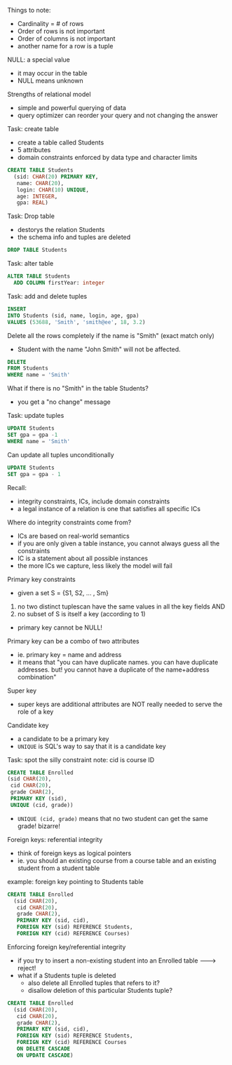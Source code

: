 Things to note:
- Cardinality = # of rows
- Order of rows is not important
- Order of columns is not important
- another name for a row is a tuple

NULL: a special value
- it may occur in the table
- NULL means unknown

Strengths of relational model
- simple and powerful querying of data
- query optimizer can reorder your query and not changing the answer

Task: create table
- create a table called Students
- 5 attributes
- domain constraints enforced by data type and character limits
```sql
CREATE TABLE Students
  (sid: CHAR(20) PRIMARY KEY,
   name: CHAR(20),
   login: CHAR(10) UNIQUE,
   age: INTEGER,
   gpa: REAL)
```

Task: Drop table
- destorys the relation Students
- the schema info and tuples are deleted
```sql
DROP TABLE Students
```

Task: alter table
```sql
ALTER TABLE Students
  ADD COLUMN firstYear: integer
```

Task: add and delete tuples

```sql
INSERT
INTO Students (sid, name, login, age, gpa)
VALUES (53688, 'Smith', 'smith@ee', 18, 3.2)
```
Delete all the rows completely if the name is "Smith" (exact match only)
- Student with the name "John Smith" will not be affected.
```sql
DELETE
FROM Students
WHERE name = 'Smith'
```
What if there is no "Smith" in the table Students?
- you get a "no change" message

Task: update tuples

```sql
UPDATE Students
SET gpa = gpa -1
WHERE name = 'Smith'
```

Can update all tuples unconditionally
```sql
UPDATE Students
SET gpa = gpa - 1
```
Recall: 
- integrity constraints, ICs, include domain constraints 
- a legal instance of a relation is one that satisfies all specific ICs

Where do integrity constraints come from?
- ICs are based on real-world semantics
- if you are only given a table instance, you cannot always guess all the constraints
- IC is a statement about all possible instances
- the more ICs we capture, less likely the model will fail

Primary key constraints
- given a set S = {S1, S2, ... , Sm}
1. no two distinct tuplescan have the same values in all the key fields AND
2. no subset of S is itself a key (according to 1)
- primary key cannot be NULL!

Primary key can be a combo of two attributes
- ie. primary key = name and address
- it means that "you can have duplicate names. you can have duplicate addresses. but! you cannot have a duplicate of the name+address combination"

Super key
- super keys are additional attributes are NOT really needed to serve the role of a key

Candidate key
- a candidate to be a primary key
- `UNIQUE` is SQL's way to say that it is a candidate key

Task: spot the silly constraint
note: cid is course ID
```sql
CREATE TABLE Enrolled
(sid CHAR(20),
 cid CHAR(20),
 grade CHAR(2),
 PRIMARY KEY (sid),
 UNIQUE (cid, grade))
```
-  `UNIQUE (cid, grade)` means that no two student can get the same grade! bizarre!

Foreign keys: referential integrity
- think of foreign keys as logical pointers
- ie. you should an existing course from a course table and an existing student from a student table

example: foreign key pointing to Students table
```sql
CREATE TABLE Enrolled
  (sid CHAR(20),
   cid CHAR(20),
   grade CHAR(2),
   PRIMARY KEY (sid, cid),
   FOREIGN KEY (sid) REFERENCE Students,
   FOREIGN KEY (cid) REFERENCE Courses)
``` 
Enforcing foreign key/referential integrity
- if you try to insert a non-existing student into an Enrolled table ---> reject!
- what if a Students tuple is deleted
  - also delete all Enrolled tuples that refers to it?
  - disallow  deletion of this particular Students tuple?
  
```sql
CREATE TABLE Enrolled
  (sid CHAR(20),
   cid CHAR(20),
   grade CHAR(2),
   PRIMARY KEY (sid, cid),
   FOREIGN KEY (sid) REFERENCE Students,
   FOREIGN KEY (cid) REFERENCE Courses
   ON DELETE CASCADE
   ON UPDATE CASCADE)
``` 

